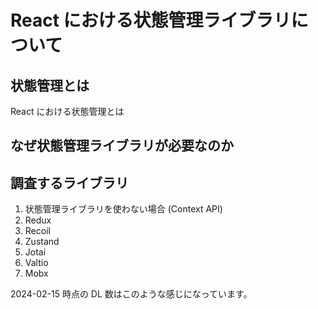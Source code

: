 # React における状態管理ライブラリについて

## 状態管理とは

React における状態管理とは

## なぜ状態管理ライブラリが必要なのか

## 調査するライブラリ

1. 状態管理ライブラリを使わない場合 (Context API)
2. Redux
3. Recoil
4. Zustand
5. Jotai
6. Valtio
7. Mobx

2024-02-15 時点の DL 数はこのような感じになっています。
